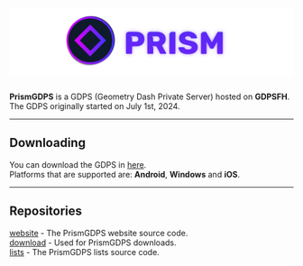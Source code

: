 # ![Prism Logo](https://github.com/PrismGDPS/download/raw/refs/heads/main/Tak%20berjudul405_20240825134109.png)

**PrismGDPS** is a GDPS (Geometry Dash Private Server) hosted on **GDPSFH**. The GDPS originally started on July 1st, 2024.
***
## Downloading
You can download the GDPS in [here](https://prismized.ps.fhgdps.com).<br>Platforms that are supported are: **Android**, **Windows** and **iOS**.
***
## Repositories
[website](https://github.com/PrismGDPS/website) - The PrismGDPS website source code.<br>
[download](https://github.com/PrismGDPS/download) - Used for PrismGDPS downloads.<br>
[lists](https://github.com/PrismGDPS/lists) - The PrismGDPS lists source code.

